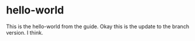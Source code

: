 # hello-world
This is the hello-world from the guide.
Okay this is the update to the branch version. I think.
